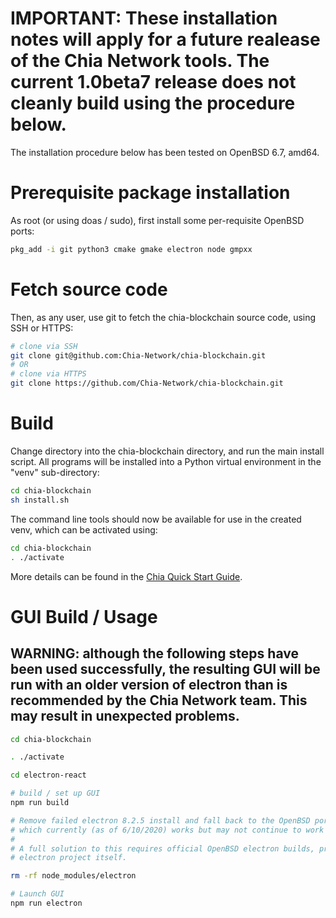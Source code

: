 # IMPORTANT: These installation notes will apply for a future realease of the Chia Network tools. The current 1.0beta7 release does not cleanly build using the procedure below.

The installation procedure below has been tested on OpenBSD 6.7, amd64.

# Prerequisite package installation

As root (or using doas / sudo), first install some per-requisite OpenBSD ports:

```bash
pkg_add -i git python3 cmake gmake electron node gmpxx
```

# Fetch source code

Then, as any user, use git to fetch the chia-blockchain source code, using SSH or HTTPS:

```bash
# clone via SSH
git clone git@github.com:Chia-Network/chia-blockchain.git
# OR
# clone via HTTPS
git clone https://github.com/Chia-Network/chia-blockchain.git
```

# Build
Change directory into the chia-blockchain directory, and run the main install script. All programs will be installed into a Python virtual environment in the "venv" sub-directory:

```bash
cd chia-blockchain
sh install.sh
```

The command line tools should now be available for use in the created venv, which can be activated using:

```bash
cd chia-blockchain
. ./activate
```

More details can be found in the [Chia Quick Start Guide](https://github.com/Chia-Network/chia-blockchain/wiki/Quick-Start-Guide).

# GUI Build / Usage

## WARNING: although the following steps have been used successfully, the resulting GUI will be run with an older version of electron than is recommended by the Chia Network team. This may result in unexpected problems.

```bash
cd chia-blockchain

. ./activate

cd electron-react

# build / set up GUI
npm run build

# Remove failed electron 8.2.5 install and fall back to the OpenBSD ports tree 8.2.0 electron,
# which currently (as of 6/10/2020) works but may not continue to work in the future.
#
# A full solution to this requires official OpenBSD electron builds, provided by the
# electron project itself.

rm -rf node_modules/electron

# Launch GUI
npm run electron
```
